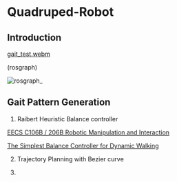 # Quadruped-Robot


## Introduction

[gait_test.webm](https://github.com/user-attachments/assets/694ac94e-6320-4e72-97b1-b59dc7b2b2e8)

(rosgraph)

![rosgraph_](https://github.com/user-attachments/assets/cce919bf-e8d5-4510-abef-565f27cecf99)


## Gait Pattern Generation
1. Raibert Heuristic Balance controller

[EECS C106B / 206B Robotic Manipulation and Interaction](https://pages.github.berkeley.edu/EECS-106/sp22-site/assets/scribe_notes/scribe_lec_14A.pdf)

[The Simplest Balance Controller for Dynamic Walking](https://arxiv.org/pdf/2211.06223)

2. Trajectory Planning with Bezier curve 

3. 



